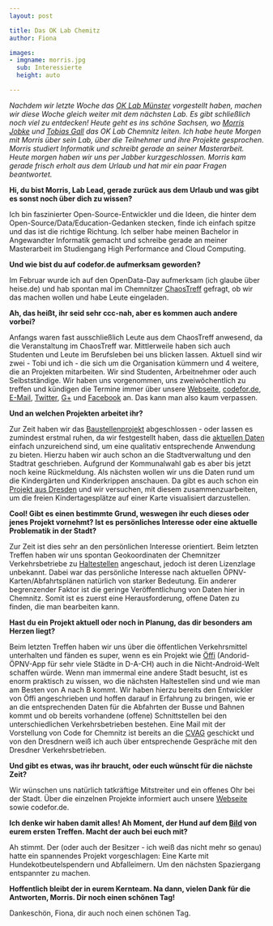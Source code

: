 ```yaml
---
layout: post

title: Das OK Lab Chemitz
author: Fiona

images:
- imgname: morris.jpg
  sub: Interessierte
  height: auto

---
```


<i>Nachdem wir letzte Woche das [OK Lab Münster][] vorgestellt haben, machen wir diese Woche gleich weiter mit dem nächsten Lab. Es gibt schließlich noch viel zu entdecken!
Heute geht es ins schöne Sachsen, wo [Morris Jobke][] und [Tobias Gall][] das OK Lab Chemnitz leiten.
Ich habe heute Morgen mit Morris über sein Lab, über die Teilnehmer und ihre Projekte gesprochen. Morris studiert Informatik und schreibt gerade an seiner Masterarbeit. Heute morgen haben wir uns per Jabber kurzgeschlossen. Morris kam gerade frisch erholt aus dem Urlaub und hat mir ein paar Fragen beantwortet.</i>

<b>Hi, du bist Morris, Lab Lead, gerade zurück aus dem Urlaub und was gibt es sonst noch über dich zu wissen?</b>

Ich bin faszinierter Open-Source-Entwickler und die Ideen, die hinter dem Open-Source/Data/Education-Gedanken stecken, finde ich einfach spitze und das ist die richtige Richtung.
Ich selber habe meinen Bachelor in Angewandter Informatik gemacht und schreibe gerade an meiner Masterarbeit im Studiengang High Performance and Cloud Computing.

<b>Und wie bist du auf codefor.de aufmerksam geworden?</b>

Im Februar wurde ich auf den OpenData-Day aufmerksam (ich glaube über heise.de) und hab spontan mal im Chemnitzer [ChaosTreff][] gefragt, ob wir das machen wollen und habe Leute eingeladen.

<b>Ah, das heißt, ihr seid sehr ccc-nah, aber es kommen auch andere vorbei?</b>

Anfangs waren fast ausschließlich Leute aus dem ChaosTreff anwesend, da die Veranstaltung im ChaosTreff war. Mittlerweile haben sich auch Studenten und Leute im Berufsleben bei uns blicken lassen. Aktuell sind wir zwei - Tobi und ich - die sich um die Organisation kümmern und 4 weitere, die an Projekten mitarbeiten. Wir sind Studenten, Arbeitnehmer oder auch Selbstständige.
Wir haben uns vorgenommen, uns zweiwöchentlich zu treffen und kündigen die Termine immer über unsere [Webseite][], [codefor.de][], [E-Mail][], [Twitter][], [G+][] und [Facebook][] an. Das kann man also kaum verpassen.

<b>Und an welchen Projekten arbeitet ihr?</b>

Zur Zeit haben wir das [Baustellenprojekt][] abgeschlossen - oder lassen es zumindest erstmal ruhen, da wir festgestellt haben, dass die [aktuellen Daten][] einfach unzureichend sind, um eine qualitativ entsprechende Anwendung zu bieten. Hierzu haben wir auch schon an die Stadtverwaltung und den Stadtrat geschrieben. Aufgrund der Kommunalwahl gab es aber bis jetzt noch keine Rückmeldung. Als nächsten wollen wir uns die Daten rund um die Kindergärten und Kinderkrippen anschauen. Da gibt es auch schon ein [Projekt aus Dresden][] und wir versuchen, mit diesem zusammenzuarbeiten, um die freien Kindertagesplätze auf einer Karte visualisiert darzustellen.

<b>Cool! Gibt es einen bestimmte Grund, weswegen ihr euch dieses oder jenes Projekt vornehmt? Ist es persönliches Interesse oder eine aktuelle Problematik in der Stadt?</b>

Zur Zeit ist dies sehr an den persönlichen Interesse orientiert. Beim letzten Treffen haben wir uns spontan Geokoordinaten der Chemnitzer Verkehrsbetriebe zu [Haltestellen][] angeschaut, jedoch ist deren Lizenzlage unbekannt. Dabei war das persönliche Interesse nach aktuellen ÖPNV-Karten/Abfahrtsplänen natürlich von starker Bedeutung. Ein anderer begrenzender Faktor ist die geringe Veröffentlichung von Daten hier in Chemnitz. Somit ist es zuerst eine Herausforderung, offene Daten zu finden, die man bearbeiten kann.

<b>Hast du ein Projekt aktuell oder noch in Planung, das dir besonders am Herzen liegt?</b>

Beim letzten Treffen haben wir uns über die öffentlichen Verkehrsmittel unterhalten und fänden es super, wenn es ein Projekt wie [Öffi][] (Andorid-ÖPNV-App für sehr viele Städte in D-A-CH) auch in die Nicht-Android-Welt schaffen würde. Wenn man immermal eine andere Stadt besucht, ist es enorm praktisch zu wissen, wo die nächsten Haltestellen sind und wie man am Besten von A nach B kommt. Wir haben hierzu bereits den Entwickler von Öffi angeschrieben und hoffen darauf in Erfahrung zu bringen, wie er an die entsprechenden Daten für die Abfahrten der Busse und Bahnen kommt und ob bereits vorhandene (offene) Schnittstellen bei den unterschiedlichen Verkehrsbetrieben bestehen. Eine Mail mit der Vorstellung von Code for Chemnitz ist bereits an die [CVAG][] geschickt und von den Dresdnern weiß ich auch über entsprechende Gespräche mit den Dresdner Verkehrsbetrieben.

<b>Und gibt es etwas, was ihr braucht, oder euch wünscht für die nächste Zeit?</b>

Wir wünschen uns natürlich tatkräftige Mitstreiter und ein offenes Ohr bei der Stadt. Über die einzelnen Projekte informiert auch unsere [Webseite](http://codeforchemnitz.de/projects/) sowie codefor.de.

<b>Ich denke wir haben damit alles! Ah Moment, der Hund auf dem [Bild][] von eurem ersten Treffen. Macht der auch bei euch mit?</b>

Ah stimmt. Der (oder auch der Besitzer - ich weiß das nicht mehr so genau) hatte ein spannendes Projekt vorgeschlagen: Eine Karte mit Hundekotbeutelspendern und Abfalleimern. Um den nächsten Spaziergang entspannter zu machen.

<b>Hoffentlich bleibt der in eurem Kernteam. Na dann, vielen Dank für die Antworten, Morris.
Dir noch einen schönen Tag!</b>

Dankeschön, Fiona, dir auch noch einen schönen Tag.


[OK Lab Münster]: http://codefor.de/blog/2014/05/23/oklab-muenster.html
[Morris Jobke]: http://morrisjobke.de/
[Tobias Gall]: https://github.com/symptog
[Chaostreff]: https://www.chaoschemnitz.de/
[Webseite]: http://codeforchemnitz.de
[codefor.de]: http://codefor.de/chemnitz
[Twitter]: http://twitter.com/codeforchemnitz
[G+]: https://plus.google.com/communities/101049062262477568057?utm_source=chrome_ntp_icon&utm_medium=chrome_app&utm_campaign=chrome
[Facebook]: https://www.facebook.com/codeforchemnitz
[Baustellenprojekt]: http://codeforchemnitz.de/BaustellenChemnitz/
[Projekt aus Dresden]: http://kitakarte.okdd.de
[Öffi]: http://oeffi.schildbach.de
[CVAG]: http://www.cvag.de
[Bild]: http://codefor.de/blog/2014/04/14/Gruendung-OK-Lab-Chemnitz.html
[E-Mail]: mailto:codeforchemnitz@lists.okfn.org
[aktuellen Daten]: http://codeforchemnitz.de/news/Analyse-Baustellendaten.html
[Haltestellen]: http://codeforchemnitz.de/news/Haltestellen.html
